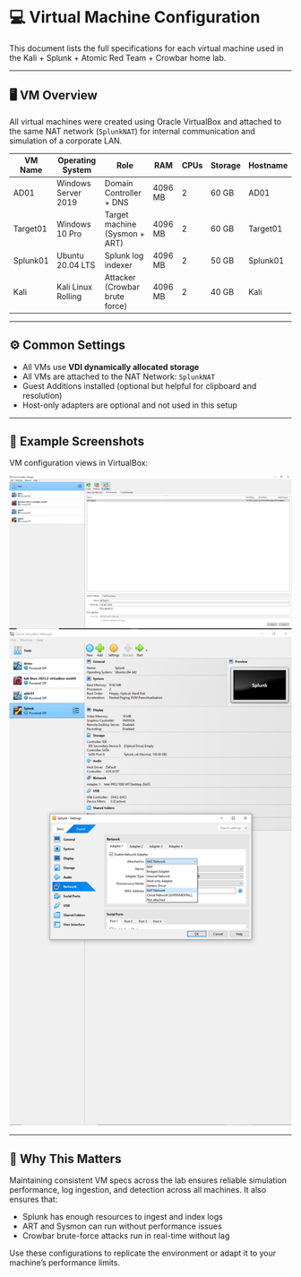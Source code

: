 # 💻 Virtual Machine Configuration

This document lists the full specifications for each virtual machine used in the Kali + Splunk + Atomic Red Team + Crowbar home lab.

---

## 🖥️ VM Overview

All virtual machines were created using Oracle VirtualBox and attached to the same NAT network (`SplunkNAT`) for internal communication and simulation of a corporate LAN.

| VM Name   | Operating System         | Role                              | RAM      | CPUs | Storage | Hostname   |
|-----------|--------------------------|-----------------------------------|----------|------|---------|------------|
| AD01      | Windows Server 2019      | Domain Controller + DNS           | 4096 MB  | 2    | 60 GB   | AD01       |
| Target01  | Windows 10 Pro           | Target machine (Sysmon + ART)     | 4096 MB  | 2    | 60 GB   | Target01   |
| Splunk01  | Ubuntu 20.04 LTS         | Splunk log indexer                | 4096 MB  | 2    | 50 GB   | Splunk01   |
| Kali      | Kali Linux Rolling       | Attacker (Crowbar brute force)    | 4096 MB  | 2    | 40 GB   | Kali       |

---

## ⚙️ Common Settings

- All VMs use **VDI dynamically allocated storage**
- All VMs are attached to the NAT Network: `SplunkNAT`
- Guest Additions installed (optional but helpful for clipboard and resolution)
- Host-only adapters are optional and not used in this setup

---

## 📸 Example Screenshots

VM configuration views in VirtualBox:

![Windows Static IP](../screenshots/nat.png)
![Windows Static IP](../screenshots/natt.png)

---

## 🧠 Why This Matters

Maintaining consistent VM specs across the lab ensures reliable simulation performance, log ingestion, and detection across all machines. It also ensures that:
- Splunk has enough resources to ingest and index logs
- ART and Sysmon can run without performance issues
- Crowbar brute-force attacks run in real-time without lag

Use these configurations to replicate the environment or adapt it to your machine’s performance limits.
